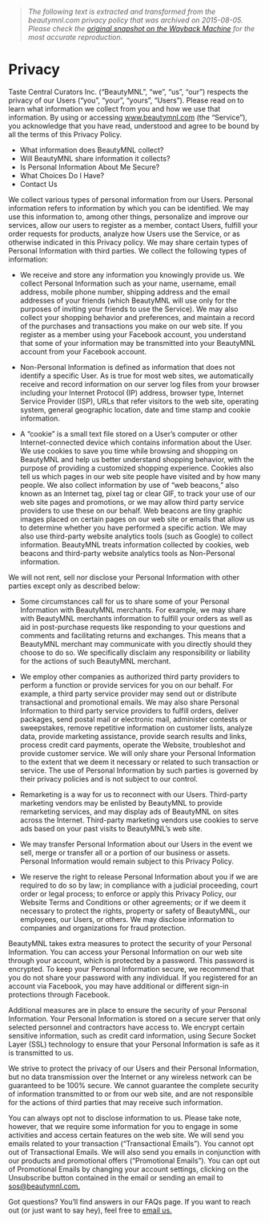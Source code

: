 > *The following text is extracted and transformed from the beautymnl.com privacy policy that was archived on 2015-08-05. Please check the [original snapshot on the Wayback Machine](https://web.archive.org/web/20150805220319id_/http%3A//beautymnl.com/privacy) for the most accurate reproduction.*

# Privacy

Taste Central Curators Inc. (“BeautyMNL”, “we”, “us”, “our”) respects the privacy of our Users (“you”, “your”, “yours”, “Users”). Please read on to learn what information we collect from you and how we use that information. By using or accessing www.beautymnl.com (the “Service”), you acknowledge that you have read, understood and agree to be bound by all the terms of this Privacy Policy. 

  * What information does BeautyMNL collect?
  * Will BeautyMNL share information it collects?
  * Is Personal Information About Me Secure?
  * What Choices Do I Have?
  * Contact Us



We collect various types of personal information from our Users. Personal information refers to information by which you can be identified. We may use this information to, among other things, personalize and improve our services, allow our users to register as a member, contact Users, fulfill your order requests for products, analyze how Users use the Service, or as otherwise indicated in this Privacy policy. We may share certain types of Personal Information with third parties. We collect the following types of information: 

  * We receive and store any information you knowingly provide us. We collect Personal Information such as your name, username, email address, mobile phone number, shipping address and the email addresses of your friends (which BeautyMNL will use only for the purposes of inviting your friends to use the Service). We may also collect your shopping behavior and preferences, and maintain a record of the purchases and transactions you make on our web site. If you register as a member using your Facebook account, you understand that some of your information may be transmitted into your BeautyMNL account from your Facebook account. 


  * Non-Personal Information is defined as information that does not identify a specific User. As is true for most web sites, we automatically receive and record information on our server log files from your browser including your Internet Protocol (IP) address, browser type, Internet Service Provider (ISP), URLs that refer visitors to the web site, operating system, general geographic location, date and time stamp and cookie information. 
  * A “cookie” is a small text file stored on a User’s computer or other Internet-connected device which contains information about the User. We use cookies to save you time while browsing and shopping on BeautyMNL and help us better understand shopping behavior, with the purpose of providing a customized shopping experience. Cookies also tell us which pages in our web site people have visited and by how many people. We also collect information by use of “web beacons,” also known as an Internet tag, pixel tag or clear GIF, to track your use of our web site pages and promotions, or we may allow third party service providers to use these on our behalf. Web beacons are tiny graphic images placed on certain pages on our web site or emails that allow us to determine whether you have performed a specific action. We may also use third-party website analytics tools (such as Google) to collect information. BeautyMNL treats information collected by cookies, web beacons and third-party website analytics tools as Non-Personal information. 



We will not rent, sell nor disclose your Personal Information with other parties except only as described below: 

  * Some circumstances call for us to share some of your Personal Information with BeautyMNL merchants. For example, we may share with BeautyMNL merchants information to fulfill your orders as well as aid in post-purchase requests like responding to your questions and comments and facilitating returns and exchanges. This means that a BeautyMNL merchant may communicate with you directly should they choose to do so. We specifically disclaim any responsibility or liability for the actions of such BeautyMNL merchant. 


  * We employ other companies as authorized third party providers to perform a function or provide services for you on our behalf. For example, a third party service provider may send out or distribute transactional and promotional emails. We may also share Personal Information to third party service providers to fulfill orders, deliver packages, send postal mail or electronic mail, administer contests or sweepstakes, remove repetitive information on customer lists, analyze data, provide marketing assistance, provide search results and links, process credit card payments, operate the Website, troubleshot and provide customer service. We will only share your Personal Information to the extent that we deem it necessary or related to such transaction or service. The use of Personal Information by such parties is governed by their privacy policies and is not subject to our control. 


  * Remarketing is a way for us to reconnect with our Users. Third-party marketing vendors may be enlisted by BeautyMNL to provide remarketing services, and may display ads of BeautyMNL on sites across the Internet. Third-party marketing vendors use cookies to serve ads based on your past visits to BeautyMNL’s web site. 


  * We may transfer Personal Information about our Users in the event we sell, merge or transfer all or a portion of our business or assets. Personal Information would remain subject to this Privacy Policy. 


  * We reserve the right to release Personal Information about you if we are required to do so by law; in compliance with a judicial proceeding, court order or legal process; to enforce or apply this Privacy Policy, our Website Terms and Conditions or other agreements; or if we deem it necessary to protect the rights, property or safety of BeautyMNL, our employees, our Users, or others. We may disclose information to companies and organizations for fraud protection. 



BeautyMNL takes extra measures to protect the security of your Personal Information. You can access your Personal Information on our web site through your account, which is protected by a password. This password is encrypted. To keep your Personal Information secure, we recommend that you do not share your password with any individual. If you registered for an account via Facebook, you may have additional or different sign-in protections through Facebook. 

Additional measures are in place to ensure the security of your Personal Information. Your Personal Information is stored on a secure server that only selected personnel and contractors have access to. We encrypt certain sensitive information, such as credit card information, using Secure Socket Layer (SSL) technology to ensure that your Personal Information is safe as it is transmitted to us. 

We strive to protect the privacy of our Users and their Personal Information, but no data transmission over the Internet or any wireless network can be guaranteed to be 100% secure. We cannot guarantee the complete security of information transmitted to or from our web site, and are not responsible for the actions of third parties that may receive such information. 

You can always opt not to disclose information to us. Please take note, however, that we require some information for you to engage in some activities and access certain features on the web site. We will send you emails related to your transaction (“Transactional Emails”). You cannot opt out of Transactional Emails. We will also send you emails in conjunction with our products and promotional offers (“Promotional Emails”). You can opt out of Promotional Emails by changing your account settings, clicking on the Unsubscribe button contained in the email or sending an email to [sos@beautymnl.com.](mailto:sos@beautymnl.com)

Got questions? You’ll find answers in our FAQs page. If you want to reach out (or just want to say hey), feel free to [email us.](mailto:sos@beautymnl.com)
